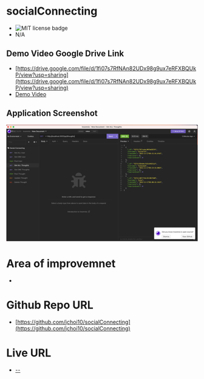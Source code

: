 # socialConnecting
- ![MIT license badge](https://img.shields.io/badge/license-mit-blue)
- N/A


## Demo Video Google Drive Link

- [https://drive.google.com/file/d/1fi07s7RfNAn82UDx98g9ux7eRFXBQUkP/view?usp=sharing](https://drive.google.com/file/d/1fi07s7RfNAn82UDx98g9ux7eRFXBQUkP/view?usp=sharing)
- [Demo Video](./public/assets/socialConnecting_Demo.mov) 

## Application Screenshot

![screenshot](./public/assets/socialConnecting_Insomnia_ss.png)


# Area of improvemnet

- 

# Github Repo URL

- [https://github.com/jchoi10/socialConnecting](https://github.com/jchoi10/socialConnecting)

# Live URL

- [--](--)
